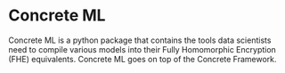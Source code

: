# Concrete ML

Concrete ML is a python package that contains the tools data scientists need to compile various models into their Fully Homomorphic Encryption (FHE) equivalents. Concrete ML goes on top of the Concrete Framework.
